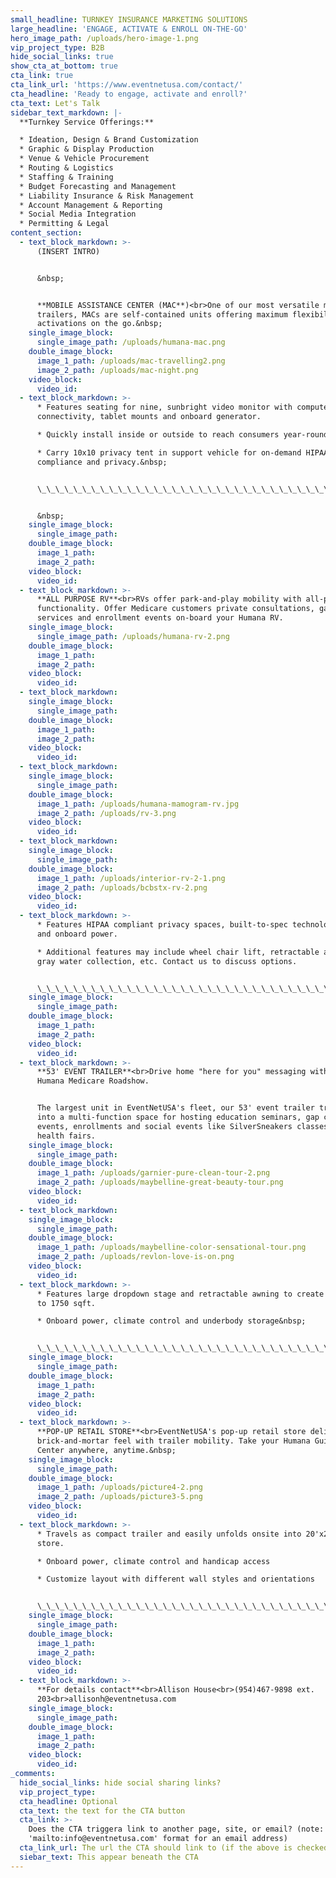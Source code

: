 ```yaml
---
small_headline: TURNKEY INSURANCE MARKETING SOLUTIONS
large_headline: 'ENGAGE, ACTIVATE & ENROLL ON-THE-GO'
hero_image_path: /uploads/hero-image-1.png
vip_project_type: B2B
hide_social_links: true
show_cta_at_bottom: true
cta_link: true
cta_link_url: 'https://www.eventnetusa.com/contact/'
cta_headline: 'Ready to engage, activate and enroll?'
cta_text: Let's Talk
sidebar_text_markdown: |-
  **Turnkey Service Offerings:**

  * Ideation, Design & Brand Customization
  * Graphic & Display Production
  * Venue & Vehicle Procurement
  * Routing & Logistics
  * Staffing & Training
  * Budget Forecasting and Management
  * Liability Insurance & Risk Management
  * Account Management & Reporting
  * Social Media Integration
  * Permitting & Legal
content_section:
  - text_block_markdown: >-
      (INSERT INTRO)


      &nbsp;


      **MOBILE ASSISTANCE CENTER (MAC**)<br>One of our most versatile marketing
      trailers, MACs are self-contained units offering maximum flexibility for
      activations on the go.&nbsp;
    single_image_block:
      single_image_path: /uploads/humana-mac.png
    double_image_block:
      image_1_path: /uploads/mac-travelling2.png
      image_2_path: /uploads/mac-night.png
    video_block:
      video_id:
  - text_block_markdown: >-
      * Features seating for nine, sunbright video monitor with computer
      connectivity, tablet mounts and onboard generator.

      * Quickly install inside or outside to reach consumers year-round.&nbsp;

      * Carry 10x10 privacy tent in support vehicle for on-demand HIPAA
      compliance and privacy.&nbsp;


      \_\_\_\_\_\_\_\_\_\_\_\_\_\_\_\_\_\_\_\_\_\_\_\_\_\_\_\_\_\_\_\_\_\_\_\_\_\_\_\_\_\_\_\_\_\_\_\_\_\_\_\_\_\_\_\_\_\_\_\_\_\_\_\_\_\_\_\_\_\_\_\_\_\_\_\_\_\_\_\_\_\_\_\_\_\_\_\_\_\_\_\_\_\_\_\_\_\_\_


      &nbsp;
    single_image_block:
      single_image_path:
    double_image_block:
      image_1_path:
      image_2_path:
    video_block:
      video_id:
  - text_block_markdown: >-
      **ALL PURPOSE RV**<br>RVs offer park-and-play mobility with all-purpose
      functionality. Offer Medicare customers private consultations, gap closing
      services and enrollment events on-board your Humana RV.
    single_image_block:
      single_image_path: /uploads/humana-rv-2.png
    double_image_block:
      image_1_path:
      image_2_path:
    video_block:
      video_id:
  - text_block_markdown:
    single_image_block:
      single_image_path:
    double_image_block:
      image_1_path:
      image_2_path:
    video_block:
      video_id:
  - text_block_markdown:
    single_image_block:
      single_image_path:
    double_image_block:
      image_1_path: /uploads/humana-mamogram-rv.jpg
      image_2_path: /uploads/rv-3.png
    video_block:
      video_id:
  - text_block_markdown:
    single_image_block:
      single_image_path:
    double_image_block:
      image_1_path: /uploads/interior-rv-2-1.png
      image_2_path: /uploads/bcbstx-rv-2.png
    video_block:
      video_id:
  - text_block_markdown: >-
      * Features HIPAA compliant privacy spaces, built-to-spec technology hookup
      and onboard power.

      * Additional features may include wheel chair lift, retractable awing and
      gray water collection, etc. Contact us to discuss options.


      \_\_\_\_\_\_\_\_\_\_\_\_\_\_\_\_\_\_\_\_\_\_\_\_\_\_\_\_\_\_\_\_\_\_\_\_\_\_\_\_\_\_\_\_\_\_\_\_\_\_\_\_\_\_\_\_\_\_\_\_\_\_\_\_\_\_\_\_\_\_\_\_\_\_\_\_\_\_\_\_\_\_\_\_\_\_\_\_\_\_\_\_\_\_\_\_\_\_\_
    single_image_block:
      single_image_path:
    double_image_block:
      image_1_path:
      image_2_path:
    video_block:
      video_id:
  - text_block_markdown: >-
      **53' EVENT TRAILER**<br>Drive home "here for you" messaging with the
      Humana Medicare Roadshow.


      The largest unit in EventNetUSA's fleet, our 53' event trailer transforms
      into a multi-function space for hosting education seminars, gap closing
      events, enrollments and social events like SilverSneakers classes and
      health fairs.
    single_image_block:
      single_image_path:
    double_image_block:
      image_1_path: /uploads/garnier-pure-clean-tour-2.png
      image_2_path: /uploads/maybelline-great-beauty-tour.png
    video_block:
      video_id:
  - text_block_markdown:
    single_image_block:
      single_image_path:
    double_image_block:
      image_1_path: /uploads/maybelline-color-sensational-tour.png
      image_2_path: /uploads/revlon-love-is-on.png
    video_block:
      video_id:
  - text_block_markdown: >-
      * Features large dropdown stage and retractable awning to create events up
      to 1750 sqft.

      * Onboard power, climate control and underbody storage&nbsp;


      \_\_\_\_\_\_\_\_\_\_\_\_\_\_\_\_\_\_\_\_\_\_\_\_\_\_\_\_\_\_\_\_\_\_\_\_\_\_\_\_\_\_\_\_\_\_\_\_\_\_\_\_\_\_\_\_\_\_\_\_\_\_\_\_\_\_\_\_\_\_\_\_\_\_\_\_\_\_\_\_\_\_\_\_\_\_\_\_\_\_\_\_\_\_\_\_\_\_\_
    single_image_block:
      single_image_path:
    double_image_block:
      image_1_path:
      image_2_path:
    video_block:
      video_id:
  - text_block_markdown: >-
      **POP-UP RETAIL STORE**<br>EventNetUSA's pop-up retail store delivers
      brick-and-mortar feel with trailer mobility. Take your Humana Guidance
      Center anywhere, anytime.&nbsp;
    single_image_block:
      single_image_path:
    double_image_block:
      image_1_path: /uploads/picture4-2.png
      image_2_path: /uploads/picture3-5.png
    video_block:
      video_id:
  - text_block_markdown: >-
      * Travels as compact trailer and easily unfolds onsite into 20'x20' pop-up
      store.

      * Onboard power, climate control and handicap access

      * Customize layout with different wall styles and orientations


      \_\_\_\_\_\_\_\_\_\_\_\_\_\_\_\_\_\_\_\_\_\_\_\_\_\_\_\_\_\_\_\_\_\_\_\_\_\_\_\_\_\_\_\_\_\_\_\_\_\_\_\_\_\_\_\_\_\_\_\_\_\_\_\_\_\_\_\_\_\_\_\_\_\_\_\_\_\_\_\_\_\_\_\_\_\_\_\_\_\_\_\_\_\_\_\_\_\_\_
    single_image_block:
      single_image_path:
    double_image_block:
      image_1_path:
      image_2_path:
    video_block:
      video_id:
  - text_block_markdown: >-
      **For details contact**<br>Allison House<br>(954)467-9898 ext.
      203<br>allisonh@eventnetusa.com
    single_image_block:
      single_image_path:
    double_image_block:
      image_1_path:
      image_2_path:
    video_block:
      video_id:
_comments:
  hide_social_links: hide social sharing links?
  vip_project_type:
  cta_headline: Optional
  cta_text: the text for the CTA button
  cta_link: >-
    Does the CTA triggera link to another page, site, or email? (note: use
    'mailto:info@eventnetusa.com' format for an email address)
  cta_link_url: The url the CTA should link to (if the above is checked)
  siebar_text: This appear beneath the CTA
---
```


